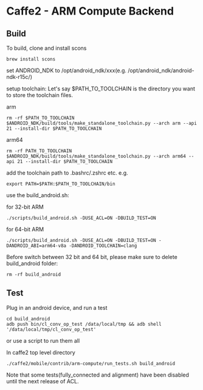 # Caffe2 - ARM Compute Backend

## Build

To build, clone and install scons

```
brew install scons
```

set ANDROID_NDK to /opt/android_ndk/xxx(e.g. /opt/android_ndk/android-ndk-r15c/)

setup toolchain:
Let's say $PATH_TO_TOOLCHAIN is the directory you want to store the toolchain files.

arm
```
rm -rf $PATH_TO_TOOLCHAIN
$ANDROID_NDK/build/tools/make_standalone_toolchain.py --arch arm --api 21 --install-dir $PATH_TO_TOOLCHAIN
```

arm64
```
rm -rf PATH_TO_TOOLCHAIN
$ANDROID_NDK/build/tools/make_standalone_toolchain.py --arch arm64 --api 21 --install-dir $PATH_TO_TOOLCHAIN
```

add the toolchain path to .bashrc/.zshrc etc.
e.g.
```
export PATH=$PATH:$PATH_TO_TOOLCHAIN/bin
```

use the build\_android.sh:

for 32-bit ARM
```
./scripts/build_android.sh -DUSE_ACL=ON -DBUILD_TEST=ON
```

for 64-bit ARM
```
./scripts/build_android.sh -DUSE_ACL=ON -DBUILD_TEST=ON -DANDROID_ABI=arm64-v8a -DANDROID_TOOLCHAIN=clang
```

Before switch between 32 bit and 64 bit, please make sure to delete build\_android folder:
```
rm -rf build_android
```
## Test
Plug in an android device, and run a test

```
cd build_android
adb push bin/cl_conv_op_test /data/local/tmp && adb shell '/data/local/tmp/cl_conv_op_test'
```
or use a script to run them all

In caffe2 top level directory
```
./caffe2/mobile/contrib/arm-compute/run_tests.sh build_android
```

Note that some tests(fully_connected and alignment) have been disabled until the next release of ACL.
